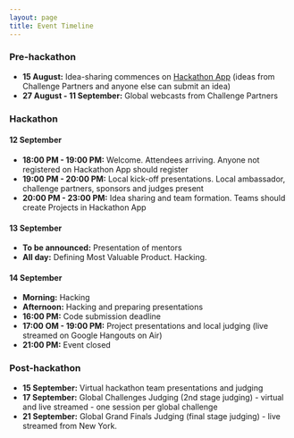 ```yaml
---
layout: page
title: Event Timeline
---
```


### Pre-hackathon
* **15 August:** Idea-sharing commences on [Hackathon App](https://geekli.st/hackathon/hack4good-06) (ideas from Challenge Partners and anyone else can submit an idea)
* **27 August - 11 September:** Global webcasts from Challenge Partners

### Hackathon
#### 12 September
* **18:00 PM - 19:00 PM:** Welcome. Attendees arriving. Anyone not registered on Hackathon App should register
* **19:00 PM - 20:00 PM:** Local kick-off presentations. Local ambassador, challenge partners, sponsors and judges present
* **20:00 PM - 23:00 PM:** Idea sharing and team formation. Teams should create Projects in Hackathon App

#### 13 September
* **To be announced:** Presentation of mentors
* **All day:** Defining Most Valuable Product. Hacking.

#### 14 September
* **Morning:** Hacking
* **Afternoon:** Hacking and preparing presentations
* **16:00 PM:** Code submission deadline
* **17:00 OM - 19:00 PM:** Project presentations and local judging (live streamed on Google Hangouts on Air)
* **21:00 PM:** Event closed

### Post-hackathon
* **15 September:** Virtual hackathon team presentations and judging
* **17 September:** Global Challenges Judging (2nd stage judging) - virtual and live streamed - one session per global challenge
* **21 September:** Global Grand Finals Judging (final stage judging) - live streamed from New York.
